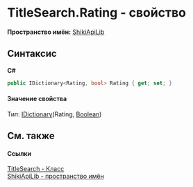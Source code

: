 # TitleSearch.Rating - свойство
 

**Пространство имён:**&nbsp;<a href="N_ShikiApiLib.md">ShikiApiLib</a><br />

## Синтаксис

**C#**<br />
``` C#
public IDictionary<Rating, bool> Rating { get; set; }
```


#### Значение свойства
Тип:&nbsp;<a href="http://msdn2.microsoft.com/ru-ru/library/s4ys34ea" target="_blank">IDictionary</a>(Rating, <a href="http://msdn2.microsoft.com/ru-ru/library/a28wyd50" target="_blank">Boolean</a>)

## См. также


#### Ссылки
<a href="T_ShikiApiLib_TitleSearch.md">TitleSearch - Класс</a><br /><a href="N_ShikiApiLib.md">ShikiApiLib - пространство имён</a><br />